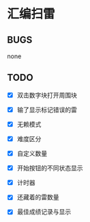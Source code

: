 # 汇编扫雷

## BUGS

none

## TODO

- [x] 双击数字块打开周围块
- [x] 输了显示标记错误的雷
- [x] 无赖模式

- [x] 难度区分

- [x] 自定义数量

- [x] 开始按钮的不同状态显示

- [x] 计时器

- [x] 还藏着的雷数量

- [x] 最佳成绩记录与显示

  